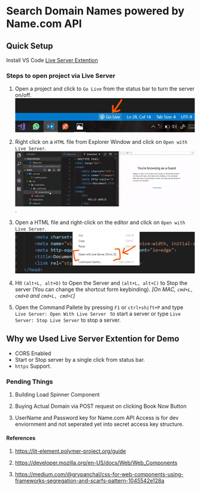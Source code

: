 # Search Domain Names powered by Name.com API

## Quick Setup 

Install VS Code [Live Server Extention](https://marketplace.visualstudio.com/items?itemName=ritwickdey.LiveServer)


### Steps to open project via Live Server

1. Open a project and click to `Go Live` from the status bar to turn the server on/off. 
![Go Live Control Preview](./docs/images/Screenshot/vscode-live-server-statusbar-3.jpg)

2. Right click on a `HTML` file from Explorer Window and click on `Open with Live Server`.
![Explorer Window Control](./docs/images/Screenshot/vscode-live-server-explorer-menu-demo-1.gif).

3. Open a HTML file and right-click on the editor and  click on `Open with Live Server`.
![Edit Menu Option Preview](./docs/images/Screenshot/vscode-live-server-editor-menu-3.jpg)

4. Hit `(alt+L, alt+O)` to Open the Server and `(alt+L, alt+C)` to Stop the server (You can change the shortcut form keybinding). *[On MAC, `cmd+L, cmd+O` and `cmd+L, cmd+C`]*

5. Open the Command Pallete by pressing `F1` or `ctrl+shift+P` and type `Live Server: Open With Live Server ` to start a server or type `Live Server: Stop Live Server` to stop a server.


## Why we Used Live Server Extention for Demo
* CORS Enabled
* Start or Stop server by a single click from status bar.
* `https` Support.

### Pending Things

1. Building Load Spinner Component

2. Buying Actual Domain via POST request on clicking Book Now Button

3. UserName and Password key for Name.com API Access is for dev enviornment and not seperated yet into secret access key structure.


#### References

1. https://lit-element.polymer-project.org/guide

2. https://developer.mozilla.org/en-US/docs/Web/Web_Components 

3. https://medium.com/@grvpanchal/css-for-web-components-using-frameworks-segregation-and-scarfs-pattern-1045542e128a

